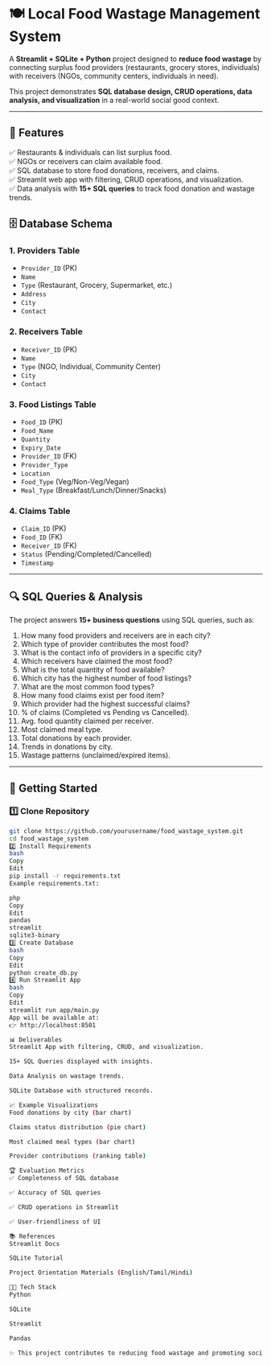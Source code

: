 # 🍽️ Local Food Wastage Management System

A **Streamlit + SQLite + Python** project designed to **reduce food wastage** by connecting surplus food providers (restaurants, grocery stores, individuals) with receivers (NGOs, community centers, individuals in need).  

This project demonstrates **SQL database design, CRUD operations, data analysis, and visualization** in a real-world social good context.  

---

## 📌 Features

✅ Restaurants & individuals can list surplus food.  
✅ NGOs or receivers can claim available food.  
✅ SQL database to store food donations, receivers, and claims.  
✅ Streamlit web app with filtering, CRUD operations, and visualization.  
✅ Data analysis with **15+ SQL queries** to track food donation and wastage trends.  

## 🗄️ Database Schema

### 1. Providers Table
- `Provider_ID` (PK)  
- `Name`  
- `Type` (Restaurant, Grocery, Supermarket, etc.)  
- `Address`  
- `City`  
- `Contact`  

### 2. Receivers Table
- `Receiver_ID` (PK)  
- `Name`  
- `Type` (NGO, Individual, Community Center)  
- `City`  
- `Contact`  

### 3. Food Listings Table
- `Food_ID` (PK)  
- `Food_Name`  
- `Quantity`  
- `Expiry_Date`  
- `Provider_ID` (FK)  
- `Provider_Type`  
- `Location`  
- `Food_Type` (Veg/Non-Veg/Vegan)  
- `Meal_Type` (Breakfast/Lunch/Dinner/Snacks)  

### 4. Claims Table
- `Claim_ID` (PK)  
- `Food_ID` (FK)  
- `Receiver_ID` (FK)  
- `Status` (Pending/Completed/Cancelled)  
- `Timestamp`  

---

## 🔍 SQL Queries & Analysis

The project answers **15+ business questions** using SQL queries, such as:

1. How many food providers and receivers are in each city?  
2. Which type of provider contributes the most food?  
3. What is the contact info of providers in a specific city?  
4. Which receivers have claimed the most food?  
5. What is the total quantity of food available?  
6. Which city has the highest number of food listings?  
7. What are the most common food types?  
8. How many food claims exist per food item?  
9. Which provider had the highest successful claims?  
10. % of claims (Completed vs Pending vs Cancelled).  
11. Avg. food quantity claimed per receiver.  
12. Most claimed meal type.  
13. Total donations by each provider.  
14. Trends in donations by city.  
15. Wastage patterns (unclaimed/expired items).  

---

## 🚀 Getting Started

### 1️⃣ Clone Repository
```bash
git clone https://github.com/yourusername/food_wastage_system.git
cd food_wastage_system
2️⃣ Install Requirements
bash
Copy
Edit
pip install -r requirements.txt
Example requirements.txt:

php
Copy
Edit
pandas
streamlit
sqlite3-binary
3️⃣ Create Database
bash
Copy
Edit
python create_db.py
4️⃣ Run Streamlit App
bash
Copy
Edit
streamlit run app/main.py
App will be available at:
👉 http://localhost:8501

📊 Deliverables
Streamlit App with filtering, CRUD, and visualization.

15+ SQL Queries displayed with insights.

Data Analysis on wastage trends.

SQLite Database with structured records.

📈 Example Visualizations
Food donations by city (bar chart)

Claims status distribution (pie chart)

Most claimed meal types (bar chart)

Provider contributions (ranking table)

🏆 Evaluation Metrics
✅ Completeness of SQL database

✅ Accuracy of SQL queries

✅ CRUD operations in Streamlit

✅ User-friendliness of UI

📚 References
Streamlit Docs

SQLite Tutorial

Project Orientation Materials (English/Tamil/Hindi)

👩‍💻 Tech Stack
Python

SQLite

Streamlit

Pandas

✨ This project contributes to reducing food wastage and promoting social good through data-driven insights and an easy-to-use platform.
